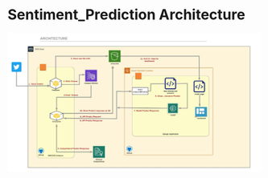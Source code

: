 # Sentiment_Prediction Architecture
![Architecture Diagram](https://github.com/agvar/Prediction_Text/blob/master/images/capstone_project_architecture.jpeg)

